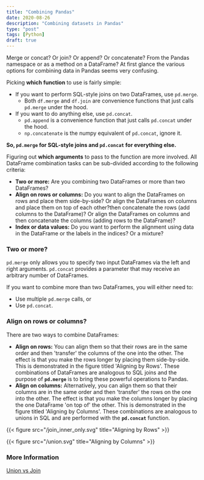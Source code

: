 ```yaml
---
title: "Combining Pandas"
date: 2020-08-26
description: "Combining datasets in Pandas"
type: "post"
tags: [Python]
draft: true
---
```


Merge or concat? Or join? Or append? Or concatenate? From the Pandas namespace or as a method on a DataFrame? At first glance the various options for combining data in Pandas seems very confusing.

Picking **which function** to use is fairly simple:

- If you want to perform SQL-style joins on two DataFrames, use `pd.merge`.
  - Both `df.merge` and `df.join` are convenience functions that just calls `pd.merge` under the hood.
- If you want to do anything else, use `pd.concat`.
  - `pd.append` is a convenience function that just calls `pd.concat` under the hood.
  - `np.concatenate` is the numpy equivalent of `pd.concat`, ignore it.

**So, `pd.merge` for SQL-style joins and `pd.concat` for everything else.**

Figuring out **which arguments** to pass to the function are more involved. All DataFrame combination tasks can be sub-divided according to the following criteria:

- **Two or more:** Are you combining two DataFrames or more than two DataFrames?
- **Align on rows or columns:** Do you want to align the DataFrames on rows and place them side-by-side? Or align the DataFrames on columns and place them on top of each other?then concatenate the rows (add columns to the DataFrame)? Or align the DataFrames on columns and then concatenate the columns (adding rows to the DataFrame)?
- **Index or data values:** Do you want to perform the alignment using data in the DataFrame or the labels in the indices? Or a mixture?

### Two or more?

`pd.merge` only allows you to specify two input DataFrames via the left and right arguments. `pd.concat` provides a parameter that may receive an arbitrary number of DataFrames.

If you want to combine more than two DataFrames, you will either need to:

- Use multiple `pd.merge` calls, or
- Use `pd.concat`.

### Align on rows or columns?

There are two ways to combine DataFrames:

- **Align on rows:** You can align them so that their rows are in the same order and then 'transfer' the columns of the one into the other. The effect is that you make the rows longer by placing them side-by-side. This is demonstrated in the figure titled 'Aligning by Rows'. These combinations of DataFrames are analogous to SQL joins and the purpose of **`pd.merge`** is to bring these powerful operations to Pandas.
- **Align on columns:** Alternatively, you can align them so that their columns are in the same order and then 'transfer' the rows on the one into the other. The effect is that you make the columns longer by placing the one DataFrame 'on top of' the other. This is demonstrated in the figure titled 'Aligning by Columns'. These combinations are analogous to unions in SQL and are performed with the **`pd.concat`** function.

{{< figure src="/join_inner_only.svg" title="Aligning by Rows" >}}

{{< figure src="/union.svg" title="Aligning by Columns" >}}

### More Information

[Union vs Join](https://stackoverflow.com/questions/905379/what-is-the-difference-between-join-and-union#:~:text=In%20a%20union%2C%20columns%20aren,tables%20into%20a%20single%20results.&text=Whereas%20a%20join%20is%20used,is%20used%20to%20combine%20rows.)


